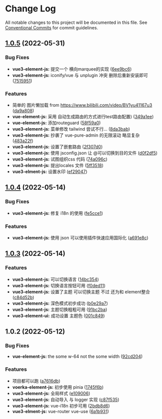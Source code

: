 # Change Log

All notable changes to this project will be documented in this file.
See [Conventional Commits](https://conventionalcommits.org) for commit guidelines.

## [1.0.5](https://gitee.com/radiorz/vue3-admin-ts/compare/v1.0.4...v1.0.5) (2022-05-31)


### Bug Fixes

* **vue3-element-js:** 提交一个 横向marquee的实现 ([6ee9bc6](https://gitee.com/radiorz/vue3-admin-ts/commits/6ee9bc605cf1d3fc365753a3b4609b669071e26e))
* **vue3-element-js:** iconify/vue 与 unplugin 冲突 删除后重新安装即可 ([7515951](https://gitee.com/radiorz/vue3-admin-ts/commits/751595145baee8de933fe25e35b1601a0a3a5961))


### Features

* 简单的 图片懒加载 from https://www.bilibili.com/video/BV1yu41167u3 ([da9a808](https://gitee.com/radiorz/vue3-admin-ts/commits/da9a80866c3b599aa524670791289b8cce38a5dc))
* **vue-element-js:** 采用 自动生成路由的方式进行test路由配置) ([349a1ee](https://gitee.com/radiorz/vue3-admin-ts/commits/349a1ee3dced0de4abec7e9b336485441bb1fdc1))
* **vue-element-js:** 添加routeguard ([58f59a0](https://gitee.com/radiorz/vue3-admin-ts/commits/58f59a0c29de067726a5ff0d1d72cb2ce4bd732c))
* **vue3-element-js:** 菜单修改 tailwind 尝试不行... ([8da3bab](https://gitee.com/radiorz/vue3-admin-ts/commits/8da3babf030fd092856a8cb135fa853a542d3a92))
* **vue3-element-js:** 抄袭了 vue-pure-admin 的无限滚动 略显复杂 ([483a22f](https://gitee.com/radiorz/vue3-admin-ts/commits/483a22f1bde0942f9dd4e2b4dd99e06eaf3bca7e))
* **vue3-element-js:** 设置了嵌套路由 ([2f307d0](https://gitee.com/radiorz/vue3-admin-ts/commits/2f307d0ef3ae5da220dc1aa8b7e469ea887c0fea))
* **vue3-element-js:** 使用 jsconfig.json 让 @可以切换到目的文件 ([d0f2df5](https://gitee.com/radiorz/vue3-admin-ts/commits/d0f2df5224c5abb9ffefc3a69ec772ca2ea930eb))
* **vue3-element-js:** 试图组织css 代码 ([74a096c](https://gitee.com/radiorz/vue3-admin-ts/commits/74a096cb34eea1648e65167bbe59a0bcbe0f8ec8))
* **vue3-element-js:** 提出locales 文件 ([5ff3518](https://gitee.com/radiorz/vue3-admin-ts/commits/5ff35186f4429596609270bd3458eb472b73b52b))
* **vue3-elment-js:** 设置水印 ([ef29047](https://gitee.com/radiorz/vue3-admin-ts/commits/ef2904755ed9986dbdc8b3d5b853ce088809e118))





## [1.0.4](https://gitee.com/radiorz/vue3-admin-ts/compare/v1.0.3...v1.0.4) (2022-05-14)


### Bug Fixes

* **vue3-element-js:** 修复 i18n 的使用 ([fe5cce1](https://gitee.com/radiorz/vue3-admin-ts/commits/fe5cce192cd97c76b7304e34a500c999440527db))


### Features

* **vue3-element-js:** 使用 json 可以使用插件快速应用国际化 ([a691e8c](https://gitee.com/radiorz/vue3-admin-ts/commits/a691e8cf61cf2946d6a7a90f9da92bea78efbd82))





## [1.0.3](https://gitee.com/radiorz/vue3-admin-ts/compare/v1.0.2...v1.0.3) (2022-05-14)


### Features

* **vue3-element-js:** 可以切换语言 ([14bc354](https://gitee.com/radiorz/vue3-admin-ts/commits/14bc354f62d26b272bf9f2ad1df9b74b473cae42))
* **vue3-element-js:** 切换语言按钮可用 ([f0ded11](https://gitee.com/radiorz/vue3-admin-ts/commits/f0ded11753779e5802ce5c2294f2da1b2b93f0c3))
* **vue3-element-js:** 设置了主题 可以切换主题 不过 还为和 element整合 ([c84d52b](https://gitee.com/radiorz/vue3-admin-ts/commits/c84d52bfd1a3dcd1241ea92101affae258a4899a))
* **vue3-element-js:** 深色模式初步成功 ([b0e29a7](https://gitee.com/radiorz/vue3-admin-ts/commits/b0e29a7bab70a7434c235c6187147ffeddc952ba))
* **vue3-element-js:** 主题切换粗粗可用 ([91bc2ba](https://gitee.com/radiorz/vue3-admin-ts/commits/91bc2baf4d1dc6cc1a69ebeaa1ae113ec5b0448f))
* **vue3-element-ui:** 成功设置 主题色 ([001c849](https://gitee.com/radiorz/vue3-admin-ts/commits/001c8492c77ee6c07873891644dc7879a027668d))





## 1.0.2 (2022-05-12)


### Bug Fixes

* **vue-element-js:** the some w-64 not the some width ([92cd204](https://gitee.com/radiorz/vue3-admin-ts/commits/92cd2046bdb4c7c2dd0dab8a0cd9b63a9ea948e7))


### Features

* 项目都可以跑 ([a7616db](https://gitee.com/radiorz/vue3-admin-ts/commits/a7616db60ad2bee278eed824285fc15d96c85226))
* **voerka-element-js:** 初步使用 pinia ([1745f6b](https://gitee.com/radiorz/vue3-admin-ts/commits/1745f6b4c4ed52f1cd008af7cb882c98bdb25092))
* **vue3-element-js:** 全局样式 ([e109006](https://gitee.com/radiorz/vue3-admin-ts/commits/e1090067e788c3a1b2fe8ba42b9f97b2f87d37e6))
* **vue3-element-js:** 自动导入 与 logger 实现 ([c87f535](https://gitee.com/radiorz/vue3-admin-ts/commits/c87f535ddb68d2056a89a3f2bee36502da39b3ef))
* **vue3-element-js:** vue-i18n 初步可用 ([2bdb8d6](https://gitee.com/radiorz/vue3-admin-ts/commits/2bdb8d6b183673f4a210f6bea0398a85f53ff53f))
* **vue3-elment-js:** vue-router vue-use ([6a1b931](https://gitee.com/radiorz/vue3-admin-ts/commits/6a1b9314f212e96000079d9aeaa937acda1f2b37))
